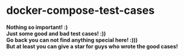# docker-compose-test-cases

<b>Nothing so important! :) <br/>
Just some good and bad test cases! :)) <br/>
Go back you can not find anything special here! :))) <br/>
But at least you can give a star for guys who wrote the good cases!</b>

